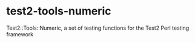 # test2-tools-numeric
Test2::Tools::Numeric, a set of testing functions for the Test2 Perl testing framework
